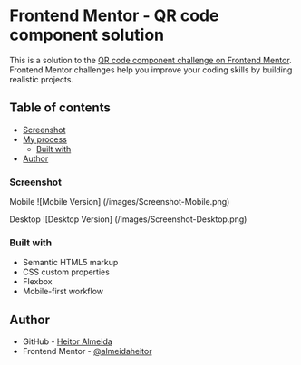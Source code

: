 # Frontend Mentor - QR code component solution

This is a solution to the [QR code component challenge on Frontend Mentor](https://www.frontendmentor.io/challenges/qr-code-component-iux_sIO_H). Frontend Mentor challenges help you improve your coding skills by building realistic projects. 

## Table of contents

- [Screenshot](#screenshot)
- [My process](#my-process)
  - [Built with](#built-with)
- [Author](#author)

### Screenshot
Mobile
![Mobile Version] (/images/Screenshot-Mobile.png)

Desktop
![Desktop Version] (/images/Screenshot-Desktop.png)
### Built with

- Semantic HTML5 markup
- CSS custom properties
- Flexbox
- Mobile-first workflow

## Author

- GitHub - [Heitor Almeida](https://github.com/almeidaheitor)
- Frontend Mentor - [@almeidaheitor](https://www.frontendmentor.io/profile/almeidaheitor)
